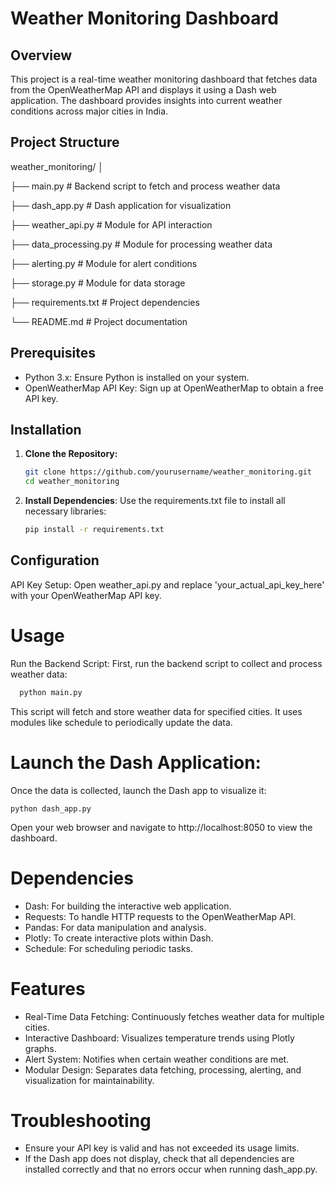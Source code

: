 # Weather Monitoring Dashboard

## Overview

This project is a real-time weather monitoring dashboard that fetches data from the OpenWeatherMap API and displays it using a Dash web application. The dashboard provides insights into current weather conditions across major cities in India.

## Project Structure
weather_monitoring/
│

├── main.py # Backend script to fetch and process weather data

├── dash_app.py # Dash application for visualization

├── weather_api.py # Module for API interaction

├── data_processing.py # Module for processing weather data

├── alerting.py # Module for alert conditions

├── storage.py # Module for data storage

├── requirements.txt # Project dependencies

└── README.md # Project documentation


## Prerequisites

- Python 3.x: Ensure Python is installed on your system.
- OpenWeatherMap API Key: Sign up at OpenWeatherMap to obtain a free API key.

## Installation

1. **Clone the Repository:**
   ```bash
   git clone https://github.com/yourusername/weather_monitoring.git
   cd weather_monitoring
2. **Install Dependencies**:
    Use the requirements.txt file to install all necessary libraries:
    ```bash
    pip install -r requirements.txt
## Configuration
  API Key Setup:
    Open weather_api.py and replace 'your_actual_api_key_here' with your OpenWeatherMap API key.
# Usage
   Run the Backend Script:
    First, run the backend script to collect and process weather data:
  ```bash
    python main.py
```
This script will fetch and store weather data for specified cities. It uses modules like schedule to periodically update the data.
# Launch the Dash Application:
  Once the data is collected, launch the Dash app to visualize it:
  ```
python dash_app.py
```
Open your web browser and navigate to http://localhost:8050 to view the dashboard.

# Dependencies
* Dash: For building the interactive web application.
* Requests: To handle HTTP requests to the OpenWeatherMap API.
* Pandas: For data manipulation and analysis.
* Plotly: To create interactive plots within Dash.
* Schedule: For scheduling periodic tasks.

# Features
* Real-Time Data Fetching: Continuously fetches weather data for multiple cities.
* Interactive Dashboard: Visualizes temperature trends using Plotly graphs.
* Alert System: Notifies when certain weather conditions are met.
* Modular Design: Separates data fetching, processing, alerting, and visualization for maintainability.

# Troubleshooting
* Ensure your API key is valid and has not exceeded its usage limits.
* If the Dash app does not display, check that all dependencies are installed correctly and that no errors occur when running dash_app.py.
